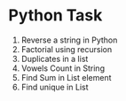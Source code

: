 # Python Task
 1) Reverse a string in Python
 2) Factorial using recursion
 3) Duplicates in a list
 4) Vowels Count in String
 5) Find Sum in List element
 6) Find unique in List
